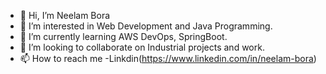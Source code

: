 - 👋 Hi, I’m Neelam Bora
- 👀 I’m interested in Web Development and Java Programming.
- 🌱 I’m currently learning AWS DevOps, SpringBoot.
- 💞️ I’m looking to collaborate on Industrial projects and work.
- 📫 How to reach me -Linkdin(https://www.linkedin.com/in/neelam-bora)

<!---
Neelam41/Neelam41 is a ✨ special ✨ repository because its `README.md` (this file) appears on your GitHub profile.
You can click the Preview link to take a look at your changes.
--->
